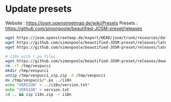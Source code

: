 # Update presets

Website : https://josm.openstreetmap.de/wiki/Presets
Presets : https://github.com/simonpoole/beautified-JOSM-preset/releases

```bash
wget https://josm.openstreetmap.de/export/HEAD/josm/trunk/resources/data/defaultpresets.xml -o defaultpresets.xml
wget https://github.com/simonpoole/beautified-JOSM-preset/releases/latest/download/josm_preset.xml -O josm_preset.xml
wget https://github.com/simonpoole/beautified-JOSM-preset/releases/latest/download/josm_preset_orig_icons.xml -O josm_preset_orig_icons.xml

# i18n with *.po files
wget https://github.com/simonpoole/beautified-JOSM-preset/releases/download/4.1.2/vespucci_zip.zip -O /tmp/vespucci_zip.zip
rm -rf /tmp/vespucci
mkdir /tmp/vespucci
unzip /tmp/vespucci_zip.zip -d /tmp/vespucci
mv /tmp/vespucci/*.po ../i18n
echo "VERSION" > ../i18n/version.txt*
echo "VERSION" > version.txt
cd .. && zip i18n.zip -r i18n
```
